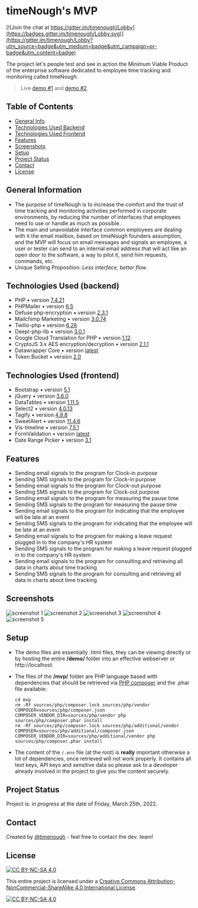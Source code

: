 # timeNough's MVP

[![Join the chat at https://gitter.im/timenough/Lobby](https://badges.gitter.im/timenough/Lobby.svg)](https://gitter.im/timenough/Lobby?utm_source=badge&utm_medium=badge&utm_campaign=pr-badge&utm_content=badge)

The project let's people test and see in action the Minimum Viable Product of the enterprise software dedicated to employee time tracking and monitoring called timeNough.

> Live [demo #1](https://www.timenough.com/demo/mailboxes/2.l.bowen) and [demo #2](https://www.timenough.com/demo/mailboxes/1.j.doeson).

## Table of Contents
* [General Info](#general-information)
* [Technologies Used Backend](#technologies-used-backend)
* [Technologies Used Frontend](#technologies-used-frontend)
* [Features](#features)
* [Screenshots](#screenshots)
* [Setup](#setup)
* [Project Status](#project-status)
* [Contact](#contact)
* [License](#license)


## General Information
- The purpose of timeNough is to increase the comfort and the trust of time tracking and monitoring activities performed in corporate environments, by reducing the number of interfaces that employees need to use or handle as much as possible.
- The main and unavoidable interface common employees are dealing with it the email mailbox, based on timeNough founders assumption, and the MVP will focus on email messages and signals an employee, a user or tester can send to an internal email address that will act like an open door to the software, a way to pilot it, send him requests, commands, etc.
- Unique Selling Proposition: _Less interface, better flow_.


## Technologies Used (backend)
- PHP • version [7.4.21](https://www.php.net/ChangeLog-7.php#7.4.21)
- PHPMailer • version [6.5](https://github.com/PHPMailer/PHPMailer)
- Defuse php-encryption • version [2.3.1](https://github.com/defuse/php-encryption)
- Mailchimp Marketing • version [3.0.74](https://github.com/mailchimp/mailchimp-marketing-php)
- Twilio-php • version [6.28](https://github.com/twilio/twilio-php)
- Deepl-php-lib • version [3.0.1](https://github.com/Baby-Markt/deepl-php-lib)
- Google Cloud Translation for PHP • version [1.12](https://github.com/googleapis/google-cloud-php-translate)
- CryptoJS 3.x AES encryption/decryption • version [2.1.1](https://github.com/brainfoolong/cryptojs-aes-php)
- Datawrapper Core • version [latest](https://github.com/datawrapper/datawrapper)
- Token Bucket • version [2.0](https://github.com/bandwidth-throttle/token-bucket)


## Technologies Used (frontend)
- Bootstrap • version [5.1](https://getbootstrap.com/docs/5.1/getting-started/introduction/)
- jQuery • version [3.6.0](https://blog.jquery.com/2021/03/02/jquery-3-6-0-released)
- DataTables • version [1.11.5](https://datatables.net/download/)
- Select2 • version [4.0.13](https://github.com/select2/select2/releases)
- Tagify • version [4.9.8](https://github.com/yairEO/tagify)
- SweetAlert • version [11.4.6](https://github.com/sweetalert2/sweetalert2)
- Vis-timeline • version [7.5.1](https://github.com/visjs/vis-timeline)
- FormValidation • version [latest](https://github.com/form-validation/form-validation)
- Date Range Picker • version [3.1](https://github.com/dangrossman/daterangepicker)


## Features
- Sending email signals to the program for Clock-in purpose
- Sending SMS signals to the program for Clock-in purpose
- Sending email signals to the program for Clock-out purpose
- Sending SMS signals to the program for Clock-out purpose
- Sending email signals to the program for measuring the pause time
- Sending SMS signals to the program for measuring the pause time
- Sending email signals to the program for indicating that the employee will be late at an event
- Sending SMS signals to the program for indicating that the employee will be late at an event
- Sending email signals to the program for making a leave request plugged in to the company's HR system
- Sending SMS signals to the program for making a leave request plugged in to the company's HR system
- Sending email signals to the program for consulting and retrieving all data in charts about time tracking
- Sending SMS signals to the program for consulting and retrieving all data in charts about time tracking


## Screenshots
![screenshot 1](./README.md.screenshot-1.png)
![screenshot 2](./README.md.screenshot-2.png)
![screenshot 3](./README.md.screenshot-3.png)
![screenshot 4](./README.md.screenshot-4.png)
![screenshot 5](./README.md.screenshot-5.png)


## Setup
- The demo files are essentially .html files, they can be viewing directly or by hosting the entire __/demo/__ folder into an effective webserver or http://localhost.
- The files of the __/mvp/__ folder are PHP language based with dependencies that should be retrieved via [PHP composer](https://getcomposer.org/) and the .phar file available:

    ```
    cd mvp
    rm -Rf sources/php/composer.lock sources/php/vendor
    COMPOSER=sources/php/composer.json COMPOSER_VENDOR_DIR=sources/php/vendor php sources/php/composer.phar install
    rm -Rf sources/php/composer.lock sources/php/additional/vendor
    COMPOSER=sources/php/additional/composer.json COMPOSER_VENDOR_DIR=sources/php/additional/vendor php sources/php/composer.phar install
    ```
- The content of the `/.env` file (at the root) is __really__ important otherwise a lot of dependencies, once retrieved will not work properly. It contains all text keys, API keys and sensitive data so please ask to a developer already involved in the project to give you the content securely.

## Project Status
Project is: _in progress_ at the date of Friday, March 25th, 2022.


## Contact
Created by [@timenough](https://github.com/timenough) - feel free to contact the dev. team!


## License

[![CC BY-NC-SA 4.0][cc-by-nc-sa-shield]][cc-by-nc-sa]

This entire project is licensed under a
[Creative Commons Attribution-NonCommercial-ShareAlike 4.0 International License][cc-by-nc-sa].

[![CC BY-NC-SA 4.0][cc-by-nc-sa-image]][cc-by-nc-sa]

[cc-by-nc-sa]: http://creativecommons.org/licenses/by-nc-sa/4.0/
[cc-by-nc-sa-image]: https://licensebuttons.net/l/by-nc-sa/4.0/88x31.png
[cc-by-nc-sa-shield]: https://img.shields.io/badge/License-CC%20BY--NC--SA%204.0-lightgrey.svg
